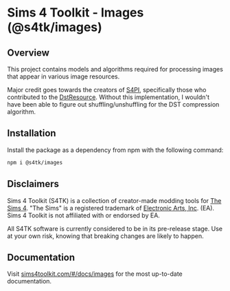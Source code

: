 # Sims 4 Toolkit - Images (@s4tk/images)

## Overview

This project contains models and algorithms required for processing images that appear in various image resources.

Major credit goes towards the creators of [S4PI](https://github.com/s4ptacle/Sims4Tools), specifically those who contributed to the [DstResource](https://github.com/s4ptacle/Sims4Tools/blob/develop/s4pi%20Wrappers/ImageResource/DSTResource.cs). Without this implementation, I wouldn't have been able to figure out shuffling/unshuffling for the DST compression algorithm.

## Installation

Install the package as a dependency from npm with the following command:

```sh
npm i @s4tk/images
```

## Disclaimers

Sims 4 Toolkit (S4TK) is a collection of creator-made modding tools for [The Sims 4](https://www.ea.com/games/the-sims). "The Sims" is a registered trademark of [Electronic Arts, Inc](https://www.ea.com/). (EA). Sims 4 Toolkit is not affiliated with or endorsed by EA.

All S4TK software is currently considered to be in its pre-release stage. Use at your own risk, knowing that breaking changes are likely to happen.

## Documentation

Visit [sims4toolkit.com/#/docs/images](https://sims4toolkit.com/#/docs/images) for the most up-to-date documentation.
